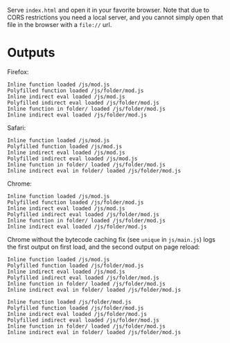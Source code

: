 Serve `index.html` and open it in your favorite browser. Note that due to CORS restrictions you need a local server, and you cannot simply open that file in the browser with a `file://` url.

# Outputs

Firefox:
```
Inline function loaded /js/mod.js
Polyfilled function loaded /js/folder/mod.js
Inline indirect eval loaded /js/mod.js
Polyfilled indirect eval loaded /js/folder/mod.js
Inline function in folder/ loaded /js/folder/mod.js
Inline indirect eval loaded /js/folder/mod.js
```

Safari:
```
Inline function loaded /js/mod.js
Polyfilled function loaded /js/mod.js
Inline indirect eval loaded /js/mod.js
Polyfilled indirect eval loaded /js/mod.js
Inline function in folder/ loaded /js/folder/mod.js
Inline indirect eval in folder/ loaded /js/folder/mod.js
```

Chrome:
```
Inline function loaded /js/mod.js
Polyfilled function loaded /js/folder/mod.js
Inline indirect eval loaded /js/mod.js
Polyfilled indirect eval loaded /js/folder/mod.js
Inline function in folder/ loaded /js/folder/mod.js
Inline indirect eval loaded /js/folder/mod.js
```

Chrome without the bytecode caching fix (see `unique` in `js/main.js`) logs the first output on first load, and the second output on page reload:
```
Inline function loaded /js/mod.js
Polyfilled function loaded /js/folder/mod.js
Inline indirect eval loaded /js/mod.js
Polyfilled indirect eval loaded /js/folder/mod.js
Inline function in folder/ loaded /js/folder/mod.js
Inline indirect eval in folder/ loaded /js/folder/mod.js
```
```
Inline function loaded /js/folder/mod.js
Polyfilled function loaded /js/folder/mod.js
Inline indirect eval loaded /js/folder/mod.js
Polyfilled indirect eval loaded /js/folder/mod.js
Inline function in folder/ loaded /js/folder/mod.js
Inline indirect eval in folder/ loaded /js/folder/mod.js
```
